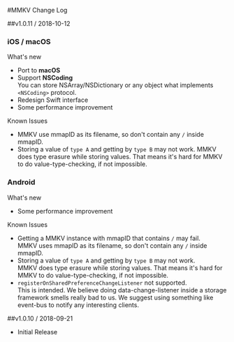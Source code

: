 #MMKV Change Log

##v1.0.11 / 2018-10-12
### iOS / macOS
What's new  

* Port to **macOS**
* Support **NSCoding**  
You can  store NSArray/NSDictionary or any object what implements `<NSCoding>` protocol.
* Redesign Swift interface
* Some performance improvement

Known Issues

* MMKV use mmapID as its filename, so don't contain any `/` inside mmapID.
* Storing a value of `type A` and getting by `type B` may not work. MMKV does type erasure while storing values. That means it's hard for MMKV to do value-type-checking, if not impossible.

### Android 
What's new  

* Some performance improvement

Known Issues

* Getting a MMKV instance with mmapID that contains `/` may fail.  
MMKV uses mmapID as its filename, so don't contain any `/` inside mmapID.
* Storing a value of `type A` and getting by `type B` may not work.  
MMKV does type erasure while storing values. That means it's hard for MMKV to do value-type-checking, if not impossible.
* `registerOnSharedPreferenceChangeListener` not supported.  
This is intended. We believe doing data-change-listener inside a storage framework smells really bad to us. We suggest using something like event-bus to notify any interesting clients.

##v1.0.10 / 2018-09-21  

 * Initial Release